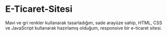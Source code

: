 # E-Ticaret-Sitesi
Mavi ve gri renkler kullanarak tasarladığım, sade arayüze sahip, HTML, CSS ve JavaScript kullanarak hazırlamış olduğum, responsive bir e-ticaret sitesi.
